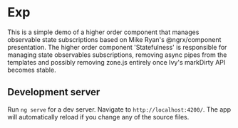 # Exp

This is a simple demo of a higher order component that manages observable state subscriptions based on Mike Ryan's @ngrx/component presentation. The higher order component 'Statefulness' is responsible for managing state observables subscriptions, removing async pipes from the templates and possibly removing zone.js entirely once Ivy's markDirty API becomes stable.

## Development server

Run `ng serve` for a dev server. Navigate to `http://localhost:4200/`. The app will automatically reload if you change any of the source files.
